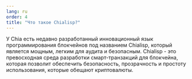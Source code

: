 ```yaml
---
lang: ru
order: 4
title: "Что такое Chialisp?"
---
```


У Chia есть недавно разработанный инновационный язык программирования блокчейнов под названием Chialisp, который является мощным, легким для аудита и безопасным. Chialisp - это превосходная среда разработки смарт-транзакций для блокчейна, которая позволит обеспечить безопасность, прозрачность и простоту использования, которые обещают криптовалюты.
